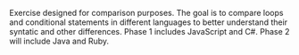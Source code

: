 Exercise designed for comparison purposes. The goal is to compare loops and conditional statements in different languages to better understand their syntatic and other differences. Phase 1 includes JavaScript and C#. Phase 2 will include Java and Ruby.
